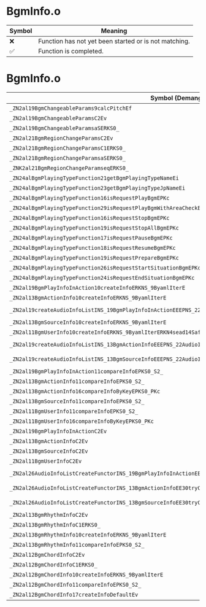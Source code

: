 # BgmInfo.o
| Symbol | Meaning 
| ------------- | ------------- 
| :x: | Function has not yet been started or is not matching. 
| :white_check_mark: | Function is completed. 


# BgmInfo.o
| Symbol (Demangled) | Symbol (Mangled) | Decompiled? |
| ------------- |  ------------- | ------------- |
| `_ZN2al19BgmChangeableParams9calcPitchEf` | `al::BgmChangeableParams::calcPitch(float)` | :white_check_mark: |
| `_ZN2al19BgmChangeableParamsC2Ev` | `al::BgmChangeableParams::BgmChangeableParams(void)` | :white_check_mark: |
| `_ZN2al19BgmChangeableParamsaSERKS0_` | `al::BgmChangeableParams::operator=(al::BgmChangeableParams const&)` | :white_check_mark: |
| `_ZN2al21BgmRegionChangeParamsC2Ev` | `al::BgmRegionChangeParams::BgmRegionChangeParams(void)` | :white_check_mark: |
| `_ZN2al21BgmRegionChangeParamsC1ERKS0_` | `al::BgmRegionChangeParams::BgmRegionChangeParams(al::BgmRegionChangeParams const&)` | :white_check_mark: |
| `_ZN2al21BgmRegionChangeParamsaSERKS0_` | `al::BgmRegionChangeParams::operator=(al::BgmRegionChangeParams const&)` | :white_check_mark: |
| `_ZNK2al21BgmRegionChangeParamseqERKS0_` | `al::BgmRegionChangeParams::operator==(al::BgmRegionChangeParams const&)const` | :white_check_mark: |
| `_ZN24alBgmPlayingTypeFunction21getBgmPlayingTypeNameEi` | `alBgmPlayingTypeFunction::getBgmPlayingTypeName(int)` | :white_check_mark: |
| `_ZN24alBgmPlayingTypeFunction23getBgmPlayingTypeJpNameEi` | `alBgmPlayingTypeFunction::getBgmPlayingTypeJpName(int)` | :white_check_mark: |
| `_ZN24alBgmPlayingTypeFunction16isRequestPlayBgmEPKc` | `alBgmPlayingTypeFunction::isRequestPlayBgm(char const*)` | :white_check_mark: |
| `_ZN24alBgmPlayingTypeFunction29isRequestPlayBgmWithAreaCheckEPKc` | `alBgmPlayingTypeFunction::isRequestPlayBgmWithAreaCheck(char const*)` | :white_check_mark: |
| `_ZN24alBgmPlayingTypeFunction16isRequestStopBgmEPKc` | `alBgmPlayingTypeFunction::isRequestStopBgm(char const*)` | :white_check_mark: |
| `_ZN24alBgmPlayingTypeFunction19isRequestStopAllBgmEPKc` | `alBgmPlayingTypeFunction::isRequestStopAllBgm(char const*)` | :white_check_mark: |
| `_ZN24alBgmPlayingTypeFunction17isRequestPauseBgmEPKc` | `alBgmPlayingTypeFunction::isRequestPauseBgm(char const*)` | :white_check_mark: |
| `_ZN24alBgmPlayingTypeFunction18isRequestResumeBgmEPKc` | `alBgmPlayingTypeFunction::isRequestResumeBgm(char const*)` | :white_check_mark: |
| `_ZN24alBgmPlayingTypeFunction19isRequestPrepareBgmEPKc` | `alBgmPlayingTypeFunction::isRequestPrepareBgm(char const*)` | :white_check_mark: |
| `_ZN24alBgmPlayingTypeFunction26isRequestStartSituationBgmEPKc` | `alBgmPlayingTypeFunction::isRequestStartSituationBgm(char const*)` | :white_check_mark: |
| `_ZN24alBgmPlayingTypeFunction24isRequestEndSituationBgmEPKc` | `alBgmPlayingTypeFunction::isRequestEndSituationBgm(char const*)` | :white_check_mark: |
| `_ZN2al19BgmPlayInfoInAction10createInfoERKNS_9ByamlIterE` | `al::BgmPlayInfoInAction::createInfo(al::ByamlIter const&)` | :white_check_mark: |
| `_ZN2al13BgmActionInfo10createInfoERKNS_9ByamlIterE` | `al::BgmActionInfo::createInfo(al::ByamlIter const&)` | :white_check_mark: |
| `_ZN2al19createAudioInfoListINS_19BgmPlayInfoInActionEEEPNS_22AudioInfoListWithPartsIT_EERKNS_9ByamlIterEi` | `al::AudioInfoListWithParts<al::BgmPlayInfoInAction> * al::createAudioInfoList<al::BgmPlayInfoInAction>(al::ByamlIter const&,int)` | :white_check_mark: |
| `_ZN2al13BgmSourceInfo10createInfoERKNS_9ByamlIterE` | `al::BgmSourceInfo::createInfo(al::ByamlIter const&)` | :white_check_mark: |
| `_ZN2al11BgmUserInfo10createInfoERKNS_9ByamlIterERKN4sead14SafeStringBaseIcEE` | `al::BgmUserInfo::createInfo(al::ByamlIter const&,sead::SafeStringBase<char> const&)` | :white_check_mark: |
| `_ZN2al19createAudioInfoListINS_13BgmActionInfoEEEPNS_22AudioInfoListWithPartsIT_EERKNS_9ByamlIterEi` | `al::AudioInfoListWithParts<al::BgmActionInfo> * al::createAudioInfoList<al::BgmActionInfo>(al::ByamlIter const&,int)` | :white_check_mark: |
| `_ZN2al19createAudioInfoListINS_13BgmSourceInfoEEEPNS_22AudioInfoListWithPartsIT_EERKNS_9ByamlIterEi` | `al::AudioInfoListWithParts<al::BgmSourceInfo> * al::createAudioInfoList<al::BgmSourceInfo>(al::ByamlIter const&,int)` | :white_check_mark: |
| `_ZN2al19BgmPlayInfoInAction11compareInfoEPKS0_S2_` | `al::BgmPlayInfoInAction::compareInfo(al::BgmPlayInfoInAction const*,al::BgmPlayInfoInAction const*)` | :white_check_mark: |
| `_ZN2al13BgmActionInfo11compareInfoEPKS0_S2_` | `al::BgmActionInfo::compareInfo(al::BgmActionInfo const*,al::BgmActionInfo const*)` | :white_check_mark: |
| `_ZN2al13BgmActionInfo16compareInfoByKeyEPKS0_PKc` | `al::BgmActionInfo::compareInfoByKey(al::BgmActionInfo const*,char const*)` | :white_check_mark: |
| `_ZN2al13BgmSourceInfo11compareInfoEPKS0_S2_` | `al::BgmSourceInfo::compareInfo(al::BgmSourceInfo const*,al::BgmSourceInfo const*)` | :white_check_mark: |
| `_ZN2al11BgmUserInfo11compareInfoEPKS0_S2_` | `al::BgmUserInfo::compareInfo(al::BgmUserInfo const*,al::BgmUserInfo const*)` | :white_check_mark: |
| `_ZN2al11BgmUserInfo16compareInfoByKeyEPKS0_PKc` | `al::BgmUserInfo::compareInfoByKey(al::BgmUserInfo const*,char const*)` | :white_check_mark: |
| `_ZN2al19BgmPlayInfoInActionC2Ev` | `al::BgmPlayInfoInAction::BgmPlayInfoInAction(void)` | :white_check_mark: |
| `_ZN2al13BgmActionInfoC2Ev` | `al::BgmActionInfo::BgmActionInfo(void)` | :white_check_mark: |
| `_ZN2al13BgmSourceInfoC2Ev` | `al::BgmSourceInfo::BgmSourceInfo(void)` | :white_check_mark: |
| `_ZN2al11BgmUserInfoC2Ev` | `al::BgmUserInfo::BgmUserInfo(void)` | :white_check_mark: |
| `_ZN2al26AudioInfoListCreateFunctorINS_19BgmPlayInfoInActionEE30tryCreateAudioInfoAndSetToListERKNS_9ByamlIterE` | `al::AudioInfoListCreateFunctor<al::BgmPlayInfoInAction>::tryCreateAudioInfoAndSetToList(al::ByamlIter const&)` | :white_check_mark: |
| `_ZN2al26AudioInfoListCreateFunctorINS_13BgmActionInfoEE30tryCreateAudioInfoAndSetToListERKNS_9ByamlIterE` | `al::AudioInfoListCreateFunctor<al::BgmActionInfo>::tryCreateAudioInfoAndSetToList(al::ByamlIter const&)` | :white_check_mark: |
| `_ZN2al26AudioInfoListCreateFunctorINS_13BgmSourceInfoEE30tryCreateAudioInfoAndSetToListERKNS_9ByamlIterE` | `al::AudioInfoListCreateFunctor<al::BgmSourceInfo>::tryCreateAudioInfoAndSetToList(al::ByamlIter const&)` | :white_check_mark: |
| `_ZN2al13BgmRhythmInfoC2Ev` | `al::BgmRhythmInfo::BgmRhythmInfo(void)` | :white_check_mark: |
| `_ZN2al13BgmRhythmInfoC1ERKS0_` | `al::BgmRhythmInfo::BgmRhythmInfo(al::BgmRhythmInfo const&)` | :white_check_mark: |
| `_ZN2al13BgmRhythmInfo10createInfoERKNS_9ByamlIterE` | `al::BgmRhythmInfo::createInfo(al::ByamlIter const&)` | :white_check_mark: |
| `_ZN2al13BgmRhythmInfo11compareInfoEPKS0_S2_` | `al::BgmRhythmInfo::compareInfo(al::BgmRhythmInfo const*,al::BgmRhythmInfo const*)` | :white_check_mark: |
| `_ZN2al12BgmChordInfoC2Ev` | `al::BgmChordInfo::BgmChordInfo(void)` | :white_check_mark: |
| `_ZN2al12BgmChordInfoC1ERKS0_` | `al::BgmChordInfo::BgmChordInfo(al::BgmChordInfo const&)` | :white_check_mark: |
| `_ZN2al12BgmChordInfo10createInfoERKNS_9ByamlIterE` | `al::BgmChordInfo::createInfo(al::ByamlIter const&)` | :white_check_mark: |
| `_ZN2al12BgmChordInfo11compareInfoEPKS0_S2_` | `al::BgmChordInfo::compareInfo(al::BgmChordInfo const*,al::BgmChordInfo const*)` | :white_check_mark: |
| `_ZN2al12BgmChordInfo17createInfoDefaultEv` | `al::BgmChordInfo::createInfoDefault(void)` | :white_check_mark: |
